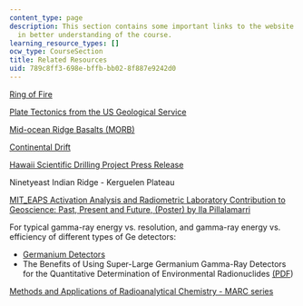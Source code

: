 ```yaml
---
content_type: page
description: This section contains some important links to the website which are useful
  in better understanding of the course.
learning_resource_types: []
ocw_type: CourseSection
title: Related Resources
uid: 789c8ff3-698e-bffb-bb02-8f887e9242d0
---
```


[Ring of Fire](http://pubs.usgs.gov/publications/text/fire.html)

[Plate Tectonics from the US Geological Service](http://pubs.usgs.gov/publications/text/historical.html#anchor4833509)

[Mid-ocean Ridge Basalts (MORB)](http://en.wikipedia.org/wiki/Mid-ocean_ridge)

[Continental Drift](http://pubs.usgs.gov/publications/text/developing.html)

[Hawaii Scientific Drilling Project Press Release](http://hvo.wr.usgs.gov/volcanowatch/1996/96_10_18.html)

Ninetyeast Indian Ridge - Kerguelen Plateau

[MIT\_EAPS Activation Analysis and Radiometric Laboratory Contribution to Geoscience: Past, Present and Future, (Poster) by Ila Pillalamarri](http://lrt2004.snolab.ca/)

For typical gamma-ray energy vs. resolution, and gamma-ray energy vs. efficiency of different types of Ge detectors:

*   [Germanium Detectors](http://www.canberra.com/products/465.asp)
*   The Benefits of Using Super-Large Germanium Gamma-Ray Detectors for the Quantitative Determination of Environmental Radionuclides [(PDF](https://www.ortec-online.com/-/media/ametekortec/technical%20papers/high%20purity%20germanium%20detector%20applications%20and%20technology%20developements/benefits-using-super-large-germanium-gamma-ray-detectors.pdf?la=en))

[Methods and Applications of Radioanalytical Chemistry - MARC series](http://www.marcconference.org/temp/)